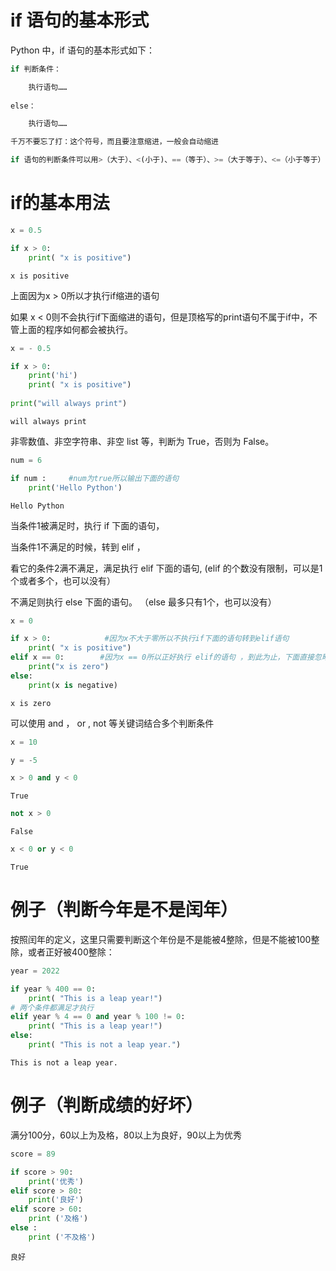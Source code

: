 # if 语句的基本形式

Python 中，if 语句的基本形式如下：


```python
if 判断条件： 

    执行语句……
    
else：

    执行语句……

千万不要忘了打：这个符号，而且要注意缩进，一般会自动缩进

if 语句的判断条件可以用>（大于）、<(小于)、==（等于）、>=（大于等于）、<=（小于等于）来表示其关系。
```

# if的基本用法


```python
x = 0.5

if x > 0:
    print( "x is positive")
```

    x is positive
    

上面因为x > 0所以才执行if缩进的语句

如果 x < 0则不会执行if下面缩进的语句，但是顶格写的print语句不属于if中，不管上面的程序如何都会被执行。


```python
x = - 0.5

if x > 0:
    print('hi')
    print( "x is positive")
    
print("will always print")
```

    will always print
    

非零数值、非空字符串、非空 list 等，判断为 True，否则为 False。


```python
num = 6

if num :     #num为true所以输出下面的语句
    print('Hello Python')
```

    Hello Python
    

当条件1被满足时，执行 if 下面的语句，

当条件1不满足的时候，转到 elif ，

看它的条件2满不满足，满足执行 elif 下面的语句,  (elif 的个数没有限制，可以是1个或者多个，也可以没有）

不满足则执行 else 下面的语句。            （else 最多只有1个，也可以没有）



```python
x = 0

if x > 0:            #因为x不大于零所以不执行if下面的语句转到elif语句
    print( "x is positive")
elif x == 0:        #因为x == 0所以正好执行 elif的语句 ，到此为止，下面直接忽略
    print("x is zero")
else:
    print(x is negative)
```

    x is zero
    

可以使用 and ， or , not 等关键词结合多个判断条件


```python
x = 10

y = -5

x > 0 and y < 0
```




    True




```python
not x > 0
```




    False




```python
x < 0 or y < 0
```




    True



# 例子（判断今年是不是闰年）

按照闰年的定义，这里只需要判断这个年份是不是能被4整除，但是不能被100整除，或者正好被400整除：


```python
year = 2022

if year % 400 == 0:
    print( "This is a leap year!")
# 两个条件都满足才执行
elif year % 4 == 0 and year % 100 != 0:
    print( "This is a leap year!")
else:
    print( "This is not a leap year.")
```

    This is not a leap year.
    

# 例子（判断成绩的好坏）

满分100分，60以上为及格，80以上为良好，90以上为优秀


```python
score = 89

if score > 90:
    print('优秀')
elif score > 80:
    print('良好')
elif score > 60:
    print ('及格')
else :
    print ('不及格')
```

    良好
    
